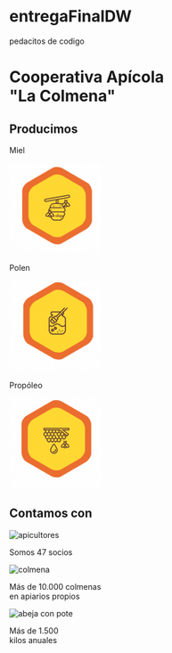 # entregaFinalDW

pedacitos de codigo 
        <div  class="position-relative" id="fondoPrinc">
            <h1 class=" fw-bold position-absolute top-50 start-50 text-center translate-middle text-white">Cooperativa Apícola <br> "La Colmena"</h1>
        </div>
        
<section class="container"> <!--Primera seccion Index-->
            <h2 class="fw-bold py-3">Producimos</h2>
            <div class="col-12">
                <div class="row">
                    <div class="col-4 " >
                        <article class="card border-0 text-center">
                            <div > 
                                <p> Miel</p>
                            </div>
                            <a href="views/productos.html"><img src="img/1miel.png" alt="miel" class="card-img-top rounded-circle escalaFotos image"></a>
                        </article>
                    </div>
                    <div class="col-4" >
                        <article class="card border-0 text-center ">
                            <div > 
                                <p> Polen</p>
                            </div>
                            <a href="views/productos.html"><img src="img/1polen.png" alt="granos de polen" class="card-img-top rounded-circle escalaFotos image"></a>
                        </article>
                    </div>
                    <div class="col-4 " >
                        <article class="card border-0 text-center">
                            <div > 
                                <p>Propóleo</p>
                            </div>
                            <a href="views/productos.html"><img src="img/1propoleo.png" alt="propoleo en bruto" class="card-img-top rounded-circle escalaFotos image"></a>
                        </article>
                    </div>
                </div>
            </div>
        </section>
        <div id="fondoSec"></div>
        <section  class="container">   <!--Segunda Seccion del Index-->
            <h2 class="py-3 fw-bold">Contamos con</h2> 
            <div class="col-12"> 
                <div class="row">
                    <div class="col-lg-4" >
                        <article class="card border-0 text-center">
                            <img src="http://orangecodecol.com/appi/images/incio.2.jpg" alt="apicultores" class="imagen d-block mx-auto mb-4">
                            <p> Somos 47 socios</p>
                        </article>
                    </div>
                    <div class="col-lg-4" >
                        <article class="card border-0  text-center">
                            <img src="https://media.istockphoto.com/vectors/honey-hive-with-bees-hanging-on-a-branch-flat-isolated-vector-id1020158634?k=20&m=1020158634&s=612x612&w=0&h=FStJByabHSGtpsnE-PaRLM0DWpdn_P_fmKLpqcdbr0w=" alt="colmena" class="imagen d-block mx-auto mb-4">
                            <p> Más de 10.000 colmenas <br>en apiarios propios</p>
                        </article>
                    </div>
                    <div class="col-lg-4 " >
                        <article class="card border-0 text-center">
                            <img src="https://static.vecteezy.com/system/resources/previews/002/623/495/non_2x/cartoon-cute-bee-carrying-fresh-honey-pot-vector.jpg" alt="abeja con pote" class="imagen d-block mx-auto mb-4">
                            <p> Más de 1.500 <br> kilos anuales</p>
                        </article>
                    </div>
                </div>
            </div>
        </section>